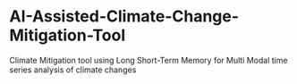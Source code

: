 # AI-Assisted-Climate-Change-Mitigation-Tool

Climate Mitigation tool using Long Short-Term Memory for Multi Modal time series analysis of climate changes
